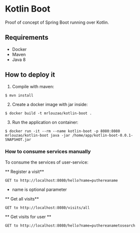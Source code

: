 
# Kotlin Boot
Proof of concept of Spring Boot running over Kotlin.

## Requirements
- Docker
- Maven
- Java 8

## How to deploy it

1. Compile with maven:
```
$ mvn install
```

2. Create a docker image with jar inside:
```
$ docker build -t mrlouzao/kotlin-boot .
```

3. Run the application on container:
```
$ docker run -it --rm --name kotlin-boot -p 8080:8080  mrlouzao/kotlin-boot java -jar /home/app/kotlin-boot-0.0.1-SNAPSHOT.jar
```

### How to consume services manually
To consume the services of user-service:

** Register a visit**
```
GET to http://localhost:8080/hello?name=puthereaname
```
* name is optional parameter


** Get all visits**
```
GET to http://localhost:8080/visits/all
```


** Get visits for user **
```
GET to http://localhost:8080/hello?name=puthereanametosearch
```